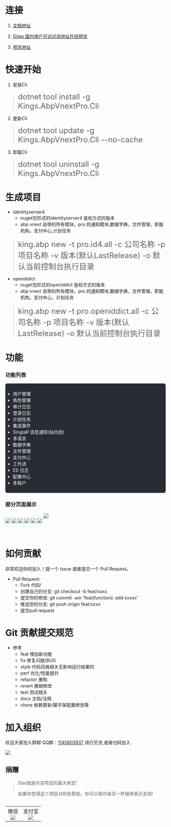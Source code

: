 # 连接

1. [文档地址](https://menglou.github.io/)
   
2. [Gitee 国内用户可访问该地址在线预览](https://zljlm.gitee.io/king-abpvnext-pro)
   
3. [预览地址](https://menglou.github.io/)

# 快速开始

1. 安装Cli
><font size="5">dotnet tool install -g Kings.AbpVnextPro.Cli</font>
2. 更新Cli
><font size="5">dotnet tool update -g  Kings.AbpVnextPro.Cli  --no-cache</font>
3. 卸载Cli
><font size="5">dotnet tool uninstall -g Kings.AbpVnextPro.Cli</font>

# 生成项目

+ identityserver4 
  - nuget包形式的identityserver4 鉴权方式的版本
  - abp vnext  自带的所有模块，pro 的通知模块,数据字典，文件管理，职能机构，支付中心,计划任务
><font size="5">king.abp new -t pro.id4.all -c 公司名称 -p 项目名称 -v 版本(默认LastRelease) -o 默认当前控制台执行目录</font>

+ openiddict
  - nuget包形式的openiddict 鉴权方式的版本
  - abp vnext  自带的所有模块，pro 的通知模块,数据字典，文件管理，职能机构，支付中心，计划任务
><font size="5">king.abp new -t pro.openiddict.all -c 公司名称 -p 项目名称 -v 版本(默认LastRelease) -o 默认当前控制台执行目录</font>

# 功能

### 功能列表
<div style="background-color:#282c34;border-radius:6px;color:#fff;padding:8px 0px">
<ul class="condition">
<li>用户管理</li>
<li>角色管理</li>
<li>审计日志</li>
<li>登录日志</li>
<li>计划任务</li>
<li>集成事件</li>
<li>SinglaR 消息通知(站内信)</li>
<li>多语言</li>
<li>数据字典</li>
<li>文件管理</li>
<li>支付中心</li>
<li>工作流</li>
<li>ES 日志</li>
<li>配置中心</li>
<li>多租户</li>
</ul>
</div>

### 部分页面展示
<img src="_media/login.png"  align=center style="margin-bottom:20px" />

<img src="_media/settting.png"  align=center style="margin-bottom:20px" />

<img src="_media/scheduletask.png"  align=center style="margin-bottom:20px" />

<img src="_media/audlog.png"  align=center style="margin-bottom:20px" />

<img src="_media/tenant.png"  align=center style="margin-bottom:20px" />

<img src="_media/department.png"  align=center style="margin-bottom:20px" />

<img src="_media/user.png"  align=center style="margin-bottom:50px" />



# 如何贡献

非常欢迎你的加入！提一个 Issue 或者提交一个 Pull Request。
+ Pull Request:
  - Fork 代码!
  - 创建自己的分支: git checkout -b feat/xxxx
  - 提交你的修改: git commit -am 'feat(function): add xxxxx'
  - 推送您的分支: git push origin feat/xxxx
  - 提交pull request

# Git 贡献提交规范
+ 参考
  - feat 增加新功能
  - fix 修复问题/BUG
  - style 代码风格相关无影响运行结果的
  - perf 优化/性能提升
  - refactor 重构
  - revert 撤销修改
  - test 测试相关
  - docs 文档/注释
  - chore 依赖更新/脚手架配置修改等


# 加入组织

欢迎大家加入群聊 QQ群：[1145603937]() 进行交流,或者扫码加入

<img src="_media/qq.png"  align=center />


## 捐赠

> Star就是对该项目的最大肯定!
>
> 如果你觉得这个项目对你有帮助，你可以帮作者买一杯咖啡表示支持!

<table  align="left">
	<tr>
		<td>
			<center>
        <font >微信</font>
      	<br/>
				<img  src="_media/wechat.png"  />
			</center>
		</td>
		<td>
			<center>
        <font >支付宝</font>
        <br/>
				<img src="_media/alipay.png" />
			</center>
		</td>
	</tr>
</table>



